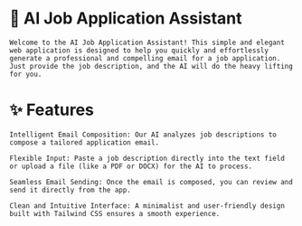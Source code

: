 # 💌 AI Job Application Assistant

    Welcome to the AI Job Application Assistant! This simple and elegant web application is designed to help you quickly and effortlessly generate a professional and compelling email for a job application. Just provide the job description, and the AI will do the heavy lifting for you.


# ✨ Features
    Intelligent Email Composition: Our AI analyzes job descriptions to compose a tailored application email.

    Flexible Input: Paste a job description directly into the text field or upload a file (like a PDF or DOCX) for the AI to process.

    Seamless Email Sending: Once the email is composed, you can review and send it directly from the app.

    Clean and Intuitive Interface: A minimalist and user-friendly design built with Tailwind CSS ensures a smooth experience.